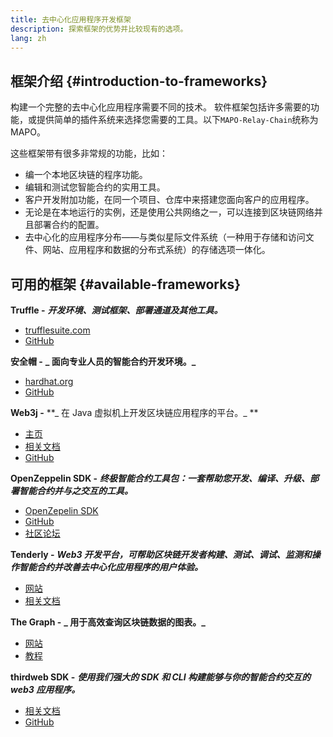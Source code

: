 ```yaml
---
title: 去中心化应用程序开发框架
description: 探索框架的优势并比较现有的选项。
lang: zh
---
```


## 框架介绍 {#introduction-to-frameworks}

构建一个完整的去中心化应用程序需要不同的技术。 软件框架包括许多需要的功能，或提供简单的插件系统来选择您需要的工具。以下`MAPO-Relay-Chain`统称为MAPO。

这些框架带有很多非常规的功能，比如：

- 编一个本地区块链的程序功能。
- 编辑和测试您智能合约的实用工具。
- 客户开发附加功能，在同一个项目、仓库中来搭建您面向客户的应用程序。
- 无论是在本地运行的实例，还是使用公共网络之一，可以连接到区块链网络并且部署合约的配置。
- 去中心化的应用程序分布——与类似星际文件系统（一种用于存储和访问文件、网站、应用程序和数据的分布式系统）的存储选项一体化。


## 可用的框架 {#available-frameworks}

**Truffle -** **_开发环境、测试框架、部署通道及其他工具。_**

- [trufflesuite.com](https://www.trufflesuite.com/)
- [GitHub](https://github.com/trufflesuite/truffle)

**安全帽 -** **_ 面向专业人员的智能合约开发环境。_**

- [hardhat.org](https://hardhat.org)
- [GitHub](https://github.com/nomiclabs/hardhat)

**Web3j -** **_ 在 Java 虚拟机上开发区块链应用程序的平台。_ **

- [主页](https://www.web3labs.com/web3j-sdk)
- [相关文档](https://docs.web3j.io)
- [GitHub](https://github.com/web3j/web3j)

**OpenZeppelin SDK -** **_终极智能合约工具包：一套帮助您开发、编译、升级、部署智能合约并与之交互的工具。_**

- [OpenZepelin SDK](https://openzeppelin.com/sdk/)
- [GitHub](https://github.com/OpenZeppelin/openzeppelin-sdk)
- [社区论坛](https://forum.openzeppelin.com/c/support/17)

**Tenderly -** **_Web3 开发平台，可帮助区块链开发者构建、测试、调试、监测和操作智能合约并改善去中心化应用程序的用户体验。_**

- [网站](https://tenderly.co/)
- [相关文档](https://docs.tenderly.co/ethereum-development-practices)

**The Graph -** **_ 用于高效查询区块链数据的图表。_**

- [网站](https://thegraph.com/)
- [教程](/developers/tutorials/the-graph-fixing-web3-data-querying/)

**thirdweb SDK -** **_使用我们强大的 SDK 和 CLI 构建能够与你的智能合约交互的 web3 应用程序。_**

- [相关文档](https://portal.thirdweb.com/sdk/)
- [GitHub](https://github.com/thirdweb-dev/)
